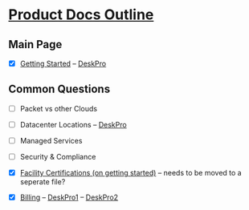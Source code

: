 # [Product Docs Outline](https://github.com/packethost/docs/tree/master/products)

## Main Page

- [x] [Getting Started](/products/getting-started.md) – [DeskPro](https://support.packet.com/kb/articles/general)

## Common Questions

- [ ] Packet vs other Clouds
- [ ] Datacenter Locations – [DeskPro](https://support.packet.com/kb/articles/data-centers)
- [ ] Managed Services
- [ ] Security & Compliance
- [x] [Facility Certifications (on getting started)](/products/getting-started.md) – needs to be moved to a seperate file?
- [x] [Billing](/products/common-questions/billing.md) – [DeskPro1](https://support.packet.com/kb/articles/billing) – [DeskPro2](https://support.packet.com/kb/articles/pricing)


<!-- - [ ] Official Operating Systems
- [ ] Custom iPXE – [DeskPro](https://support.packet.com/kb/articles/custom-ipxe)
- [x] [Packet Connect Overview](https://github.com/packethost/docs/blob/document-drafts/products/network/advanced/packetconnect-overview.md) – [DeskPro](https://support.packet.com/kb/articles/packet-connect-overview-7)  -->